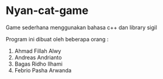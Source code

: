 # Nyan-cat-game
Game sederhana menggunakan bahasa c++ dan library sigil

Program ini dibuat oleh beberapa orang :
1. Ahmad Fillah Alwy
2. Andreas Andrianto
3. Bagas Ridho Ilhami
4. Febrio Pasha Arwanda
